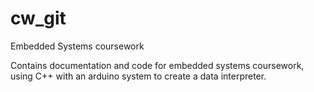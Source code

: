# cw_git
 Embedded Systems coursework

Contains documentation and code for embedded systems coursework, using C++ with an arduino system to create a data interpreter.
